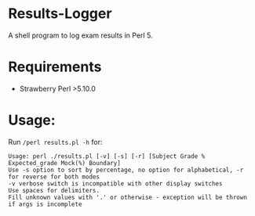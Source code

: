 # Results-Logger
A shell program to log exam results in Perl 5.

# Requirements
- Strawberry Perl >5.10.0

# Usage:
Run `/perl results.pl -h` for:

```
Usage: perl ./results.pl [-v] [-s] [-r] [Subject Grade % Expected_grade Mock(%) Boundary]
Use -s option to sort by percentage, no option for alphabetical, -r for reverse for both modes
-v verbose switch is incompatible with other display switches
Use spaces for delimiters.
Fill unknown values with '.' or otherwise - exception will be thrown if args is incomplete
```
